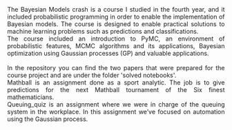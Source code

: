 <div align=justify> The Bayesian Models crash is a course I studied in the fourth year, and it included probabilistic programming in order to enable the implementation of Bayesian models. The course is designed to enable practical solutions to machine learning problems such as predictions and classifications. <br>
The course included an introduction to PyMC, an environment of probabilistic features, MCMC algorithms and its applications, Bayesian optimization using Gaussian processes (GP) and valuable applications.</div>
<br>
<div align=justify> In the repository you can find the two papers that were prepared for the course project and are under the folder 'solved notebooks'.<br>
Mathball is an assignment done as a sport analytic. The job is to give predictions for the next Mathball tournament of the Six finest mathematicians.<br>
Queuing_quiz is an assignment where we were in charge of the queuing system in the workplace. In this assignment we’ve focused on automation using the Gaussian process. </div>
